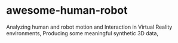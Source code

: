 # awesome-human-robot
Analyzing human and robot motion and Interaction in Virtual Reality environments, Producing some meaningful synthetic 3D data,
